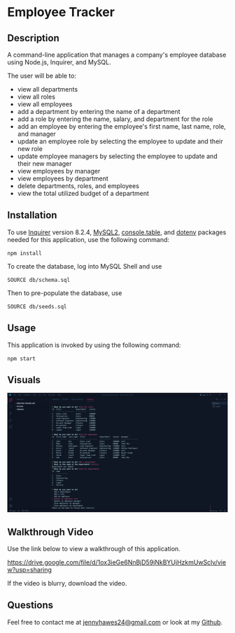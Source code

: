 # Employee Tracker

## Description

A command-line application that manages a company's employee database using Node.js, Inquirer, and MySQL.

The user will be able to:
- view all departments
- view all roles
- view all employees
- add a department by entering the name of a department
- add a role by entering the name, salary, and department for the role
- add an employee by entering the employee's first name, last name, role, and manager
- update an employee role by selecting the employee to update and their new role
- update employee managers by selecting the employee to update and their new manager
- view employees by manager
- view employees by department
- delete departments, roles, and employees
- view the total utilized budget of a department

## Installation

To use [Inquirer](https://www.npmjs.com/package/inquirer/v/8.2.4) version 8.2.4, [MySQL2](https://www.npmjs.com/package/mysql2), [console.table](https://www.npmjs.com/package/console.table), and [dotenv](https://www.npmjs.com/package/dotenv) packages needed for this application, use the following command:
```
npm install
``` 

To create the database, log into MySQL Shell and use
```
SOURCE db/schema.sql
```

Then to pre-populate the database, use
```
SOURCE db/seeds.sql
```

## Usage

This application is invoked by using the following command:
``` 
npm start
```

## Visuals

![employee tracker screenshot](/images/employee-tracker-screenshot.PNG)

## Walkthrough Video
Use the link below to view a walkthrough of this application.

https://drive.google.com/file/d/1ox3ieGe6NnBjD59jNkBYUjHzkmUwSclv/view?usp=sharing

If the video is blurry, download the video.


## Questions

Feel free to contact me at jennyhawes24@gmail.com or look at my [Github](https://github.com/JenniferKiesler).
